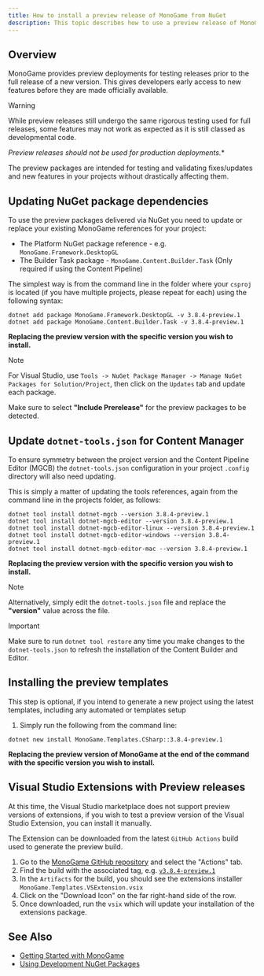 ```yaml
---
title: How to install a preview release of MonoGame from NuGet
description: This topic describes how to use a preview release of MonoGame in a new or existing project.
---
```


## Overview

MonoGame provides preview deployments for testing releases prior to the full release of a new version. This gives developers early access to new features before they are made officially available.

> [!WARNING]
> While preview releases still undergo the same rigorous testing used for full releases, some features may not work as expected as it is still classed as developmental code.
>
> *Preview releases should not be used for production deployments.**
>
> The preview packages are intended for testing and validating fixes/updates and new features in your projects without drastically affecting them.

## Updating NuGet package dependencies

To use the preview packages delivered via NuGet you need to update or replace your existing MonoGame references for your project:

- The Platform NuGet package reference - e.g. `MonoGame.Framework.DesktopGL`
- The Builder Task package - `MonoGame.Content.Builder.Task` (Only required if using the Content Pipeline)

The simplest way is from the command line in the folder where your `csproj` is located (if you have multiple projects, please repeat for each) using the following syntax:

```dotnetcli
dotnet add package MonoGame.Framework.DesktopGL -v 3.8.4-preview.1
dotnet add package MonoGame.Content.Builder.Task -v 3.8.4-preview.1
```

**Replacing the preview version with the specific version you wish to install.**

> [!NOTE]
> For Visual Studio, use `Tools -> NuGet Package Manager -> Manage NuGet Packages for Solution/Project`, then click on the `Updates` tab and update each package.
>
> Make sure to select **"Include Prerelease"** for the preview packages to be detected.

## Update `dotnet-tools.json` for Content Manager

To ensure symmetry between the project version and the Content Pipeline Editor (MGCB) the `dotnet-tools.json` configuration in your project `.config` directory will also need updating.

This is simply a matter of updating the tools references, again from the command line in the projects folder, as follows:

```dotnetcli
dotnet tool install dotnet-mgcb --version 3.8.4-preview.1
dotnet tool install dotnet-mgcb-editor --version 3.8.4-preview.1
dotnet tool install dotnet-mgcb-editor-linux --version 3.8.4-preview.1
dotnet tool install dotnet-mgcb-editor-windows --version 3.8.4-preview.1
dotnet tool install dotnet-mgcb-editor-mac --version 3.8.4-preview.1
```

**Replacing the preview version with the specific version you wish to install.**

> [!NOTE]
> Alternatively, simply edit the `dotnet-tools.json` file and replace the **"version"** value across the file.


> [!IMPORTANT]
> Make sure to run `dotnet tool restore` any time you make changes to the `dotnet-tools.json` to refresh the installation of the Content Builder and Editor.

## Installing the preview templates

This step is optional, if you intend to generate a new project using the latest templates, including any automated or templates setup

1. Simply run the following from the command line:

```dotnetcli
dotnet new install MonoGame.Templates.CSharp::3.8.4-preview.1
```

**Replacing the preview version of MonoGame at the end of the command with the specific version you wish to install.**

## Visual Studio Extensions with Preview releases

At this time, the Visual Studio marketplace does not support preview versions of extensions, if you wish to test a preview version of the Visual Studio Extension, you can install it manually.

The Extension can be downloaded from the latest `GitHub Actions` build used to generate the preview build.

1. Go to the [MonoGame GitHub repository](https://github.com/MonoGame/MonoGame/actions) and select the "Actions" tab.
1. Find the build with the associated tag, e.g. [`v3.8.4-preview.1`](https://github.com/MonoGame/MonoGame/actions/runs/14713318149)
1. In the `Artifacts` for the build, you should see the extensions installer `MonoGame.Templates.VSExtension.vsix`
1. Click on the "Download Icon" on the far right-hand side of the row.
1. Once downloaded, run the `vsix` which will update your installation of the extensions package.

## See Also

- [Getting Started with MonoGame](../../getting_started/index.md)
- [Using Development NuGet Packages](../../getting_started/using_development_nuget_packages.md)
